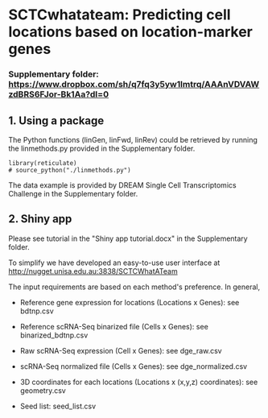 
# SCTCwhatateam: Predicting cell locations based on location-marker genes

### Supplementary folder: https://www.dropbox.com/sh/q7fq3y5yw1lmtrq/AAAnVDVAWzdBRS6FJor-Bk1Aa?dl=0

## 1. Using a package


The Python functions (linGen, linFwd, linRev) could be retrieved by running the linmethods.py provided in the Supplementary folder.


```{r}
library(reticulate)
# source_python("./linmethods.py")
```

The data example is provided by DREAM Single Cell Transcriptomics Challenge in the Supplementary folder.

## 2. Shiny app

Please see tutorial in the "Shiny app tutorial.docx" in the Supplementary folder.

To simplify we have developed an easy-to-use user interface at http://nugget.unisa.edu.au:3838/SCTCWhatATeam

The input requirements are based on each method's preference. In general,

- Reference gene expression for locations (Locations x Genes): see bdtnp.csv

- Reference scRNA-Seq binarized file (Cells x Genes): see binarized_bdtnp.csv

- Raw scRNA-Seq expression (Cell x Genes): see dge_raw.csv

- scRNA-Seq normalized file (Cells x Genes): see dge_normalized.csv

- 3D coordinates for each locations (Locations x (x,y,z) coordinates): see geometry.csv

- Seed list: seed_list.csv

